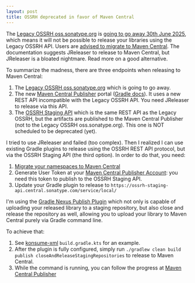 ```yaml
---
layout: post
title: OSSRH deprecated in favor of Maven Central
---
```


The [Legacy OSSRH oss.sonatype.org](https://oss.sonatype.org/)
is [going to go away 30th June 2025](https://central.sonatype.org/news/20250326_ossrh_sunset/),
which means it will not be possible to release your libraries using the Legacy OSSRH API.
Users are [advised to migrate to Maven Central](https://central.sonatype.org/faq/what-is-different-between-central-portal-and-legacy-ossrh/#gradle).
The documentation suggests JReleaser to release to Maven Central, but JReleaser is a bloated nightmare.
Read more on a good alternative.

To summarize the madness, there are three endpoints when releasing to Maven Central:

1. The [Legacy OSSRH oss.sonatype.org](https://oss.sonatype.org/) which is going to go away.
2. The new [Maven Central Publisher](https://central.sonatype.com/publishing) portal
   ([Gradle docs](https://central.sonatype.org/publish/publish-portal-gradle/)).
   It uses a new REST API incompatible with the Legacy OSSRH API. You need
   JReleaser to release via this API.
3. The [OSSRH Staging API](https://central.sonatype.org/publish/publish-portal-ossrh-staging-api/)
   which is the same REST API as the Legacy OSSRH, but the artifacts are published to
   the Maven Central Publisher (not to the Legacy OSSRH oss.sonatype.org). This one
   is NOT scheduled to be deprecated (yet).

I tried to use JReleaser and failed (too complex). Then I realized I can use existing Gradle plugins to
release using the OSSRH REST API protocol, but via the OSSRH Staging API (the third option).
In order to do that, you need:

1. [Migrate your namespaces to Maven Central](https://central.sonatype.org/faq/what-is-different-between-central-portal-and-legacy-ossrh/#gradle)
2. Generate User Token at your [Maven Central Publisher Account](https://central.sonatype.com/account):
   you need this token to publish to the OSSRH Staging API.
3. Update your Gradle plugin to release to `https://ossrh-staging-api.central.sonatype.com/service/local/`

I'm using the [Gradle Nexus Publish Plugin](https://github.com/gradle-nexus/publish-plugin)
which not only is capable of uploading your released library to a staging repository,
but also close and release the repository as well, allowing you to upload
your library to Maven Central purely via Gradle command line.

To achieve that:

1. See [konsume-xml](https://gitlab.com/mvysny/konsume-xml) `build.gradle.kts` for an example.
2. After the plugin is fully configured, simply run `./gradlew clean build publish closeAndReleaseStagingRepositories`
   to release to Maven Central.
3. While the command is running, you can follow the progress at [Maven Central Publisher](https://central.sonatype.com/publishing)
